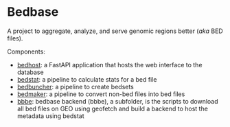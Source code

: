 # Bedbase

A project to aggregate, analyze, and serve genomic regions better (*aka* BED files).

Components:

 - [bedhost](http://github.com/databio/bedhost): a FastAPI application that hosts the web interface to the database
 - [bedstat](http://github.com/databio/bedstat): a pipeline to calculate stats for a bed file
 - [bedbuncher](http://github.com/databio/bedbuncher): a pipeline to create bedsets
 - [bedmaker](http://github.com/databio/bedmaker): a pipeline to convert non-bed files into bed files
 - [bbbe](bbbe): bedbase backend (bbbe), a subfolder, is the scripts to download all bed files on GEO using geofetch and build a backend to host the metadata using bedstat
